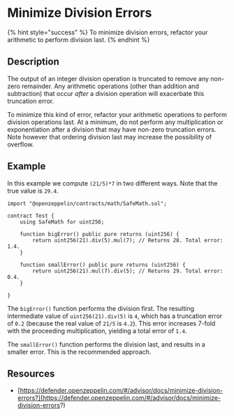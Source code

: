 # Minimize Division Errors

{% hint style="success" %}
To minimize division errors, refactor your arithmetic to perform division last.
{% endhint %}

## Description

The output of an integer division operation is truncated to remove any non-zero remainder. Any arithmetic operations (other than addition and subtraction) that occur _after_ a division operation will exacerbate this truncation error.

To minimize this kind of error, refactor your arithmetic operations to perform division operations last. At a minimum, do not perform any multiplication or exponentiation after a division that may have non-zero truncation errors. Note however that ordering division last may increase the possibility of overflow.

## Example

In this example we compute `(21/5)*7` in two different ways. Note that the true value is `29.4`.

```solidity
import "@openzeppelin/contracts/math/SafeMath.sol";

contract Test {
    using SafeMath for uint256;

    function bigError() public pure returns (uint256) {
        return uint256(21).div(5).mul(7); // Returns 28. Total error: 1.4.
    }

    function smallError() public pure returns (uint256) {
        return uint256(21).mul(7).div(5); // Returns 29. Total error: 0.4.
    }

}
```

The `bigError()` function performs the division first. The resulting intermediate value of `uint256(21).div(5)` is `4`, which has a truncation error of `0.2` (because the real value of `21/5` is `4.2`). This error increases 7-fold with the proceeding multiplication, yielding a total error of `1.4`.

The `smallError()` function performs the division last, and results in a smaller error. This is the recommended approach.

## Resources

* [https://defender.openzeppelin.com/#/advisor/docs/minimize-division-errors?](https://defender.openzeppelin.com/#/advisor/docs/minimize-division-errors?)
